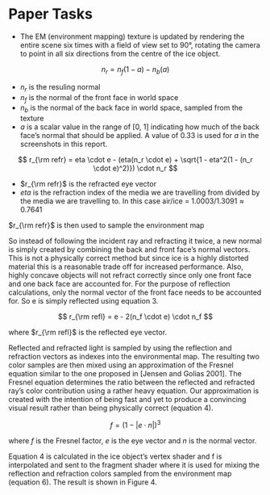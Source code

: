 
# Paper Tasks

* The EM (environment mapping) texture is updated by rendering the entire scene six times with a field of view set to 90°,
  rotating the camera to point in all six directions from the centre of the ice object.


$$ n_r = n_f (1-a) - n_b (a) $$
* $n_r$ is the resuling normal
* $n_f$ is the normal of the front face in world space
* $n_b$ is the normal of the back face in world space, sampled from the texture
* $a$ is a scalar value in the range of [0, 1] indicating how much of the back face’s normal that should be applied. A
  value of 0.33 is used for $a$ in the screenshots in this report. 

$$ r_{\rm refr} = eta \cdot e - (eta(n_r \cdot e) + \sqrt{1 - eta^2(1 - (n_r \cdot e)^2)}) \cdot n_r $$
* $r_{\rm refr}$ is the refracted eye vector
* $eta$ is the refraction index of the media we are travelling
  from divided by the media we are travelling to. In this
  case air/ice = $1.0003/1.3091 \approx 0.7641$

$r_{\rm refr}$ is then used to sample the environment map


So instead of following the incident ray and refracting it twice, a
new normal is simply created by combining the back and front
face’s normal vectors. This is not a physically correct method but
since ice is a highly distorted material this is a reasonable trade
off for increased performance. Also, highly concave objects will
not refract correctly since only one front face and one back face
are accounted for.
For the purpose of reflection calculations, only the normal vector
of the front face needs to be accounted for. So e is simply
reflected using equation 3.

$$ r_{\rm refl} = e - 2(n_f \cdot e) \cdot n_f $$

where $r_{\rm refl}$ is the reflected eye vector.


Reflected and refracted light is sampled by using the reflection
and refraction vectors as indexes into the environmental map. The
resulting two color samples are then mixed using an
approximation of the Fresnel equation similar to the one proposed
in [Jensen and Golias 2001]. The Fresnel equation determines the
ratio between the reflected and refracted ray’s color contribution
using a rather heavy equation. Our approximation is created with
the intention of being fast and yet to produce a convincing visual
result rather than being physically correct (equation 4).

$$ f = (1 - |e \cdot n |)^3 $$

where $f$ is the Fresnel factor, $e$ is the eye vector and $n$ is the normal vector.

Equation 4 is calculated in the ice object’s vertex shader and f is
interpolated and sent to the fragment shader where it is used for
mixing the reflection and refraction colors sampled from the
environment map (equation 6). The result is shown in Figure 4. 